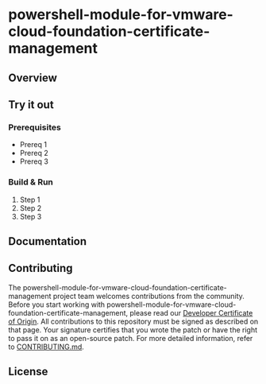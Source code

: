 # powershell-module-for-vmware-cloud-foundation-certificate-management

## Overview

## Try it out

### Prerequisites

* Prereq 1
* Prereq 2
* Prereq 3

### Build & Run

1. Step 1
2. Step 2
3. Step 3

## Documentation

## Contributing

The powershell-module-for-vmware-cloud-foundation-certificate-management project team welcomes contributions from the community. Before you start working with powershell-module-for-vmware-cloud-foundation-certificate-management, please
read our [Developer Certificate of Origin](https://cla.vmware.com/dco). All contributions to this repository must be
signed as described on that page. Your signature certifies that you wrote the patch or have the right to pass it on
as an open-source patch. For more detailed information, refer to [CONTRIBUTING.md](CONTRIBUTING.md).

## License

